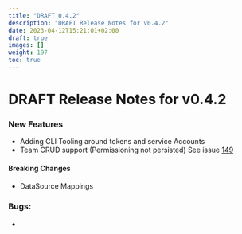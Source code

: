 ```yaml
---
title: "DRAFT 0.4.2"
description: "DRAFT Release Notes for v0.4.2"
date: 2023-04-12T15:21:01+02:00
draft: true
images: []
weight: 197
toc: true
---
```

#  DRAFT Release Notes for v0.4.2


### New Features


  - Adding CLI Tooling around tokens and service Accounts
  - Team CRUD support (Permissioning not persisted) See issue [149](https://github.com/esnet/gdg/issues/149)


####  Breaking Changes
  - DataSource Mappings

### Bugs:
  - 

